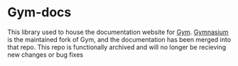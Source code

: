 # Gym-docs

This library used to house the documentation website for [Gym](https://github.com/openai/gym). [Gymnasium](https://github.com/Farama-Foundation/Gymnasium) is the maintained fork of Gym, and the documentation has been merged into that repo. This repo is functionally archived and will no longer be recieving new changes or bug fixes

